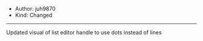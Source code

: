 - Author: juh9870
- Kind: Changed
---
Updated visual of list editor handle to use dots instead of lines